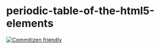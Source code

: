 # periodic-table-of-the-html5-elements

[![Commitizen friendly](https://img.shields.io/badge/commitizen-friendly-brightgreen.svg)](http://commitizen.github.io/cz-cli/)